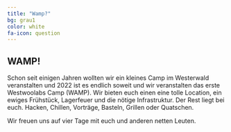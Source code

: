 ```yaml
---
title: "Wamp?"
bg: grau1
color: white
fa-icon: question
---
```


## WAMP!
Schon seit einigen Jahren wollten wir ein kleines Camp im Westerwald veranstalten und 2022 ist es endlich soweit und wir veranstalten das erste Westwoolabs Camp (WAMP). Wir bieten euch einen eine tolle Location, ein ewiges Frühstück, Lagerfeuer und die nötige Infrastruktur. Der Rest liegt bei euch. Hacken, Chillen, Vorträge, Basteln, Grillen oder Quatschen.

Wir freuen uns auf vier Tage mit euch und anderen netten Leuten.
